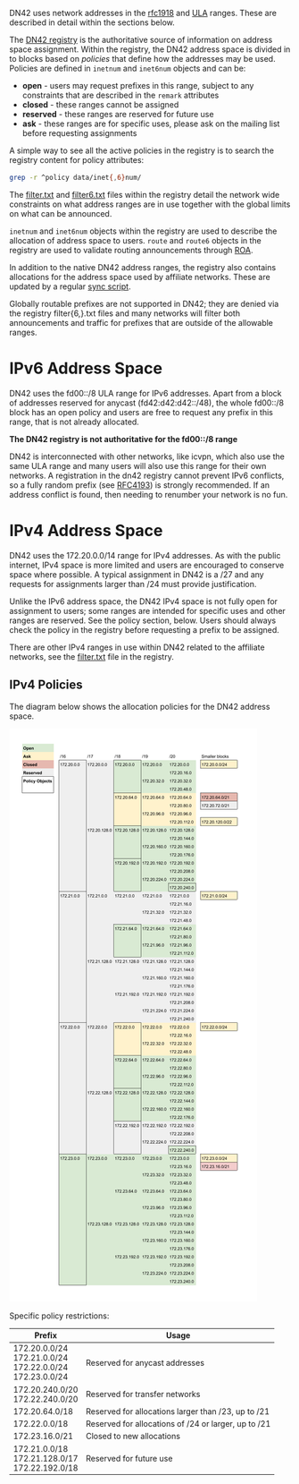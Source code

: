 DN42 uses network addresses in the [rfc1918](https://tools.ietf.org/html/rfc1918) and [ULA](https://tools.ietf.org/html/rfc4193) ranges. These are described in detail within the sections below. 

The [DN42 registry](https://git.dn42.us/dn42/registry) is the authoritative source of information on address space assignment. Within the registry, the DN42 address space is divided in to blocks based on _policies_ that define how the addresses may be used. Policies are defined in `inetnum` and `inet6num` objects and can be:

 - **open** - users may request prefixes in this range, subject to any constraints that are described in the `remark` attributes
 - **closed** - these ranges cannot be assigned
 - **reserved** - these ranges are reserved for future use
 - **ask** - these ranges are for specific uses, please ask on the mailing list before requesting assignments

A simple way to see all the active policies in the registry is to search the registry content for policy attributes:

```sh
grep -r ^policy data/inet{,6}num/
```

The [filter.txt](https://git.dn42.us/dn42/registry/src/master/data/filter.txt) and [filter6.txt](https://git.dn42.us/dn42/registry/src/master/data/filter6.txt) files within the registry detail the network wide constraints on what address ranges are in use together with the global limits on what can be announced. 

`inetnum` and `inet6num` objects within the registry are used to describe the allocation of address space to users. `route` and `route6` objects in the registry are used to validate routing announcements through [ROA](https://wiki.dn42/howto/Bird#route-origin-authorization). 

In addition to the native DN42 address ranges, the registry also contains allocations for the address space used by affiliate networks. These are updated by a regular [sync script](https://git.dn42.us/dn42/registry-sync). 

Globally routable prefixes are not supported in DN42; they are denied via the registry filter{6,}.txt files and many networks will filter both announcements and traffic for prefixes that are outside of the allowable ranges.

# IPv6 Address Space

DN42 uses the fd00::/8 ULA range for IPv6 addresses. Apart from a block of addresses reserved for anycast (fd42:d42:d42::/48), the whole fd00::/8 block has an open policy and users are free to request any prefix in this range, that is not already allocated. 

**The DN42 registry is not authoritative for the fd00::/8 range**

DN42 is interconnected with other networks, like icvpn, which also use the same ULA range and many users will also use this range for their own networks. A registration in the dn42 registry cannot prevent IPv6 conflicts, so a fully random prefix (see [RFC4193](https://tools.ietf.org/html/rfc4193)) is strongly recommended. If an address conflict is found, then needing to renumber your network is no fun.

# IPv4 Address Space

DN42 uses the 172.20.0.0/14 range for IPv4 addresses. As with the public internet, IPv4 space is more limited and users are encouraged to conserve space where possible. A typical assignment in DN42 is a /27 and any requests for assignments larger than /24 must provide justification. 

Unlike the IPv6 address space, the DN42 IPv4 space is not fully open for assignment to users; some ranges are intended for specific uses and other ranges are reserved. See the policy section, below. Users should always check the policy in the registry before requesting a prefix to be assigned. 

There are other IPv4 ranges in use within DN42 related to the affiliate networks, see the [filter.txt](https://git.dn42.us/dn42/registry/src/master/data/filter.txt) file in the registry. 

## IPv4 Policies

The diagram below shows the allocation policies for the DN42 address space. 

![Policy Map Image](images/PolicyMap.png)

Specific policy restrictions:

| Prefix | Usage |
|--------|-------|
| 172.20.0.0/24<br/>172.21.0.0/24<br/>172.22.0.0/24<br/>172.23.0.0/24 | Reserved for anycast addresses |
| 172.20.240.0/20<br/>172.22.240.0/20 | Reserved for transfer networks |
| 172.20.64.0/18 | Reserved for allocations larger than /23, up to /21 |
| 172.22.0.0/18 | Reserved for allocations of /24 or larger, up to /21 |
| 172.23.16.0/21 | Closed to new allocations |
| 172.21.0.0/18<br/>172.21.128.0/17<br/>172.22.192.0/18 | Reserved for future use |


